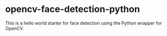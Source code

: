 # opencv-face-detection-python
This is a hello world starter for face detection using the Python wrapper for OpenCV.
